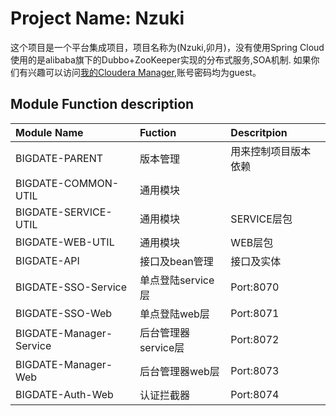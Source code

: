 # Project Name: Nzuki
这个项目是一个平台集成项目，项目名称为(Nzuki,卯月)，没有使用Spring Cloud使用的是alibaba旗下的Dubbo+ZooKeeper实现的分布式服务,SOA机制.
如果你们有兴趣可以访问[我的Cloudera Manager](http://pluto.iask.in:10775),账号密码均为guest。
## Module Function description
| **Module Name** | **Fuction** | **Descritpion** |
| :----- | :---- | :---- |
| BIGDATE-PARENT | 版本管理 | 用来控制项目版本依赖 |
| BIGDATE-COMMON-UTIL | 通用模块 |  |·
| BIGDATE-SERVICE-UTIL | 通用模块 | SERVICE层包 |
| BIGDATE-WEB-UTIL | 通用模块 | WEB层包 |
| BIGDATE-API | 接口及bean管理 | 接口及实体 |
| BIGDATE-SSO-Service | 单点登陆service层 | Port:8070 |
| BIGDATE-SSO-Web | 单点登陆web层 | Port:8071 |
| BIGDATE-Manager-Service | 后台管理器service层 | Port:8072 |
| BIGDATE-Manager-Web | 后台管理器web层 | Port:8073 |
| BIGDATE-Auth-Web | 认证拦截器 | Port:8074 |